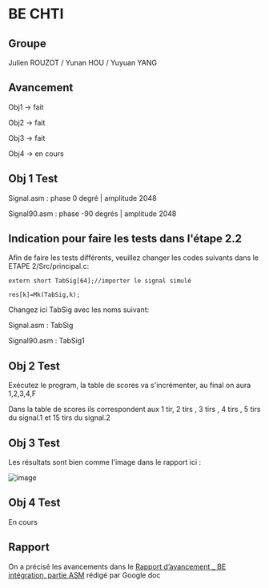 BE CHTI 
==== 
Groupe
---
Julien ROUZOT /
Yunan HOU /
Yuyuan YANG

Avancement
----
Obj1 -> fait

Obj2 -> fait

Obj3 -> fait

Obj4 -> en cours

Obj 1 Test
----


Signal.asm : phase 0 degré | amplitude 2048

Signal90.asm : phase -90 degrés | amplitude 2048

Indication pour faire les tests dans l'étape 2.2
----
Afin de faire les tests différents, veuillez changer les codes suivants dans le ETAPE 2/Src/principal.c:

```
extern short TabSig[64];//importer le signal simulé

res[k]=Mk(TabSig,k);
```
Changez ici TabSig avec les noms suivant:

Signal.asm : TabSig

Signal90.asm : TabSig1

Obj 2 Test
----
Exécutez le program, la table de scores va s'incrémenter, au final on aura 1,2,3,4,F 

Dans la table de scores ils correspondent aux 1 tir, 2 tirs , 3 tirs , 4 tirs , 5 tirs du signal.1 et 15 tirs du signal.2 

Obj 3 Test
----
Les résultats sont bien comme l'image dans le rapport ici : 

![image]()

Obj 4 Test
----
En cours

Rapport
----
On a précisé les avancements dans le [Rapport d’avancement _ BE intégration, partie ASM](https://docs.google.com/document/d/1P1_2JFUTs7jzwzXKNZZaIuAOqxM8Aoy0CBaJVVXSG_U/edit?usp=sharing) rédigé par Google doc 
